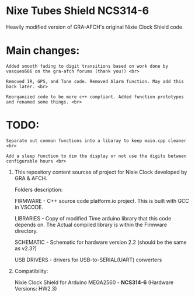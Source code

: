 # Nixe Tubes Shield NCS314-6
Heavily modified version of GRA-AFCH's original Nixie Clock Shield code.  <br>

# Main changes: <br>
	Added smooth fading to digit transitions based on work done by vasques666 on the gra-afch forums (thank you!) <br>

	Removed IR, GPS, and Tone code. Removed Alarm function. May add this back later. <br>
	
	Reorganized code to be more c++ compliant. Added function prototypes and renamed some things. <br>

# TODO: <br>
	Separate out common functions into a libaray to keep main.cpp cleaner <br>

	Add a sleep function to dim the display or not use the digits between configurable hours <br>

1. This repository content sources of project for Nixie Clock developed by GRA & AFCH.

	Folders description:
  
	FIRMWARE - C++ source code platform.io project. This is built with GCC in VSCODE.
  
	LIBRARIES - Copy of modified Time arduino library that this code depends on. The Actual compiled library is within the Firmware directory.
  
	SCHEMATIC - Schematic for hardware version 2.2 (should be the same as v2.3?)
  
	USB DRIVERS - drivers for USB-to-SERIAL(UART) converters


3. Compatibility:

	Nixie Clock Shield for Arduino MEGA2560 - <b>NCS314-6</b> (Hardware Versions: HW2.3) <br>
	
